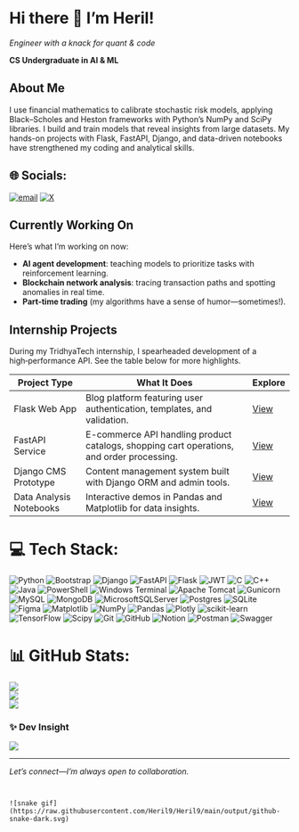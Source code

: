 
# Hi there 👋 I’m Heril!
*Engineer with a knack for quant & code*

**CS Undergraduate in AI & ML**


## About Me

I use financial mathematics to calibrate stochastic risk models, applying Black–Scholes and Heston frameworks with Python’s NumPy and SciPy libraries. I build and train models that reveal insights from large datasets. My hands-on projects with Flask, FastAPI, Django, and data-driven notebooks have strengthened my coding and analytical skills.

## 🌐 Socials:
[![email](https://img.shields.io/badge/Email-D14836?logo=gmail&logoColor=white)](mailto:herilgit9@gmail.com)
[![X](https://img.shields.io/badge/X-@HerilTech-1DA1F2?logo=twitter&logoColor=white)](https://x.com/HerilTech)


## Currently Working On

Here’s what I’m working on now:

- **AI agent development**: teaching models to prioritize tasks with reinforcement learning.
- **Blockchain network analysis**: tracing transaction paths and spotting anomalies in real time. 
- **Part-time trading** (my algorithms have a sense of humor—sometimes!).

## Internship Projects

During my TridhyaTech internship, I spearheaded development of a high‑performance API. See the table below for more highlights.



| Project Type             | What It Does                                                           | Explore                                                              |
|--------------------------|-------------------------------------------------------------------------|----------------------------------------------------------------------|
| Flask Web App            | Blog platform featuring user authentication, templates, and validation. | [View](https://github.com/Heril9/TridhyaTech-internship/tree/main/Flaskproject)      |
| FastAPI Service          | E-commerce API handling product catalogs, shopping cart operations, and order processing.         | [View](https://github.com/Heril9/TridhyaTech-internship/tree/main/Fastapi_project)   |(https://github.com/Heril9/TridhyaTech-internship/tree/main/Fastapi_project)   |
| Django CMS Prototype     | Content management system built with Django ORM and admin tools.        | [View](https://github.com/Heril9/TridhyaTech-internship/tree/main/Django_project)    |
| Data Analysis Notebooks  | Interactive demos in Pandas and Matplotlib for data insights.           | [View](https://github.com/Heril9/TridhyaTech-internship/tree/main/pandas_numpy_project) |



# 💻 Tech Stack:
![Python](https://img.shields.io/badge/python-3670A0?style=for-the-badge&logo=python&logoColor=ffdd54) ![Bootstrap](https://img.shields.io/badge/bootstrap-%238511FA.svg?style=for-the-badge&logo=bootstrap&logoColor=white) ![Django](https://img.shields.io/badge/django-%23092E20.svg?style=for-the-badge&logo=django&logoColor=white) ![FastAPI](https://img.shields.io/badge/FastAPI-005571?style=for-the-badge&logo=fastapi) ![Flask](https://img.shields.io/badge/flask-%23000.svg?style=for-the-badge&logo=flask&logoColor=white) ![JWT](https://img.shields.io/badge/JWT-black?style=for-the-badge&logo=JSON%20web%20tokens) ![C](https://img.shields.io/badge/c-%2300599C.svg?style=for-the-badge&logo=c&logoColor=white) ![C++](https://img.shields.io/badge/c++-%2300599C.svg?style=for-the-badge&logo=c%2B%2B&logoColor=white) ![Java](https://img.shields.io/badge/java-%23ED8B00.svg?style=for-the-badge&logo=openjdk&logoColor=white) ![PowerShell](https://img.shields.io/badge/PowerShell-%235391FE.svg?style=for-the-badge&logo=powershell&logoColor=white) ![Windows Terminal](https://img.shields.io/badge/Windows%20Terminal-%234D4D4D.svg?style=for-the-badge&logo=windows-terminal&logoColor=white) ![Apache Tomcat](https://img.shields.io/badge/apache%20tomcat-%23F8DC75.svg?style=for-the-badge&logo=apache-tomcat&logoColor=black) ![Gunicorn](https://img.shields.io/badge/gunicorn-%298729.svg?style=for-the-badge&logo=gunicorn&logoColor=white) ![MySQL](https://img.shields.io/badge/mysql-4479A1.svg?style=for-the-badge&logo=mysql&logoColor=white) ![MongoDB](https://img.shields.io/badge/MongoDB-%234ea94b.svg?style=for-the-badge&logo=mongodb&logoColor=white) ![MicrosoftSQLServer](https://img.shields.io/badge/Microsoft%20SQL%20Server-CC2927?style=for-the-badge&logo=microsoft%20sql%20server&logoColor=white) ![Postgres](https://img.shields.io/badge/postgres-%23316192.svg?style=for-the-badge&logo=postgresql&logoColor=white) ![SQLite](https://img.shields.io/badge/sqlite-%2307405e.svg?style=for-the-badge&logo=sqlite&logoColor=white) ![Figma](https://img.shields.io/badge/figma-%23F24E1E.svg?style=for-the-badge&logo=figma&logoColor=white) ![Matplotlib](https://img.shields.io/badge/Matplotlib-%23ffffff.svg?style=for-the-badge&logo=Matplotlib&logoColor=black) ![NumPy](https://img.shields.io/badge/numpy-%23013243.svg?style=for-the-badge&logo=numpy&logoColor=white) ![Pandas](https://img.shields.io/badge/pandas-%23150458.svg?style=for-the-badge&logo=pandas&logoColor=white) ![Plotly](https://img.shields.io/badge/Plotly-%233F4F75.svg?style=for-the-badge&logo=plotly&logoColor=white) ![scikit-learn](https://img.shields.io/badge/scikit--learn-%23F7931E.svg?style=for-the-badge&logo=scikit-learn&logoColor=white) ![TensorFlow](https://img.shields.io/badge/TensorFlow-%23FF6F00.svg?style=for-the-badge&logo=TensorFlow&logoColor=white) ![Scipy](https://img.shields.io/badge/SciPy-%230C55A5.svg?style=for-the-badge&logo=scipy&logoColor=%white) ![Git](https://img.shields.io/badge/git-%23F05033.svg?style=for-the-badge&logo=git&logoColor=white) ![GitHub](https://img.shields.io/badge/github-%23121011.svg?style=for-the-badge&logo=github&logoColor=white) ![Notion](https://img.shields.io/badge/Notion-%23000000.svg?style=for-the-badge&logo=notion&logoColor=white) ![Postman](https://img.shields.io/badge/Postman-FF6C37?style=for-the-badge&logo=postman&logoColor=white) ![Swagger](https://img.shields.io/badge/-Swagger-%23Clojure?style=for-the-badge&logo=swagger&logoColor=white)


# 📊 GitHub Stats:
![](https://github-readme-stats.vercel.app/api?username=Heril9&theme=dark&hide_border=false&include_all_commits=true&count_private=false)<br/>
![](https://nirzak-streak-stats.vercel.app/?user=Heril9&theme=dark&hide_border=false)<br/>
![](https://github-readme-stats.vercel.app/api/top-langs/?username=Heril9&theme=dark&hide_border=false&include_all_commits=true&count_private=false&layout=compact)

### ✨ Dev Insight
![](https://quotes-github-readme.vercel.app/api?type=horizontal&theme=radical)



---

*Let’s connect—I’m always open to collaboration.*  
```


![snake gif](https://raw.githubusercontent.com/Heril9/Heril9/main/output/github-snake-dark.svg)

